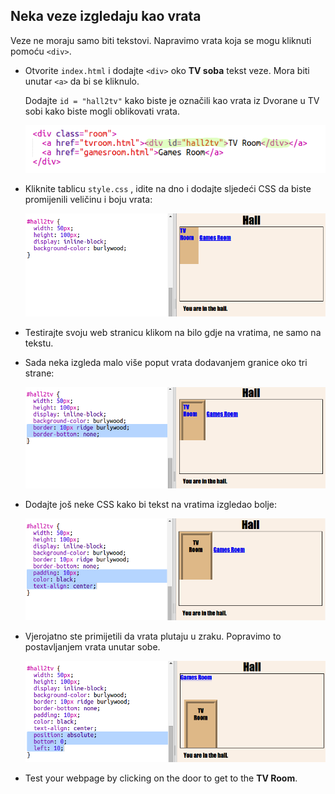 ## Neka veze izgledaju kao vrata

Veze ne moraju samo biti tekstovi. Napravimo vrata koja se mogu kliknuti pomoću `<div>`.

+ Otvorite `index.html` i dodajte `<div>` oko **TV soba** tekst veze. Mora biti unutar `<a>` da bi se kliknulo.
    
    Dodajte `id = "hall2tv"` kako biste je označili kao vrata iz Dvorane u TV sobi kako biste mogli oblikovati vrata.
    
    ![screenshot](images/rooms-tvroom-div.png)

+ Kliknite tablicu `style.css` , idite na dno i dodajte sljedeći CSS da biste promijenili veličinu i boju vrata:
    
    ![screenshot](images/rooms-door-css1.png)

+ Testirajte svoju web stranicu klikom na bilo gdje na vratima, ne samo na tekstu.

+ Sada neka izgleda malo više poput vrata dodavanjem granice oko tri strane:
    
    ![screenshot](images/rooms-door-css2.png)

+ Dodajte još neke CSS kako bi tekst na vratima izgledao bolje:
    
    ![screenshot](images/rooms-door-css3.png)

+ Vjerojatno ste primijetili da vrata plutaju u zraku. Popravimo to postavljanjem vrata unutar sobe.
    
    ![screenshot](images/rooms-door-position.png)

+ Test your webpage by clicking on the door to get to the **TV Room**.